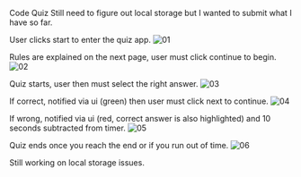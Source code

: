 Code Quiz
Still need to figure out local storage but I wanted to submit what I have so far.

User clicks start to enter the quiz app.
![01](https://user-images.githubusercontent.com/94206317/152258222-728a9e9b-a80b-4acc-97fb-0041b5a39df6.png)


Rules are explained on the next page, user must click continue to begin.
![02](https://user-images.githubusercontent.com/94206317/152258231-f7d2ad8f-59f0-4c25-ae18-92b8dc479938.png)


Quiz starts, user then must select the right answer.
![03](https://user-images.githubusercontent.com/94206317/152258239-312065b9-5daf-4b42-9bcc-8181c98f1582.png)


If correct, notified via ui (green) then user must click next to continue.
![04](https://user-images.githubusercontent.com/94206317/152258245-6673778f-6784-46b5-8e70-d02d6170e8e8.png)


If wrong, notified via ui (red, correct answer is also highlighted) and 10 seconds subtracted from timer.
![05](https://user-images.githubusercontent.com/94206317/152258252-b0cc2a78-3442-4e6a-b7fb-e5e9e0667c9f.png)


Quiz ends once you reach the end or if you run out of time.
![06](https://user-images.githubusercontent.com/94206317/152258254-6d5dca2e-3ecb-4e23-b816-05f17eaca03a.png)


Still working on local storage issues.
